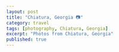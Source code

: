 ```yaml
---
layout: post
title: "Chiatura, Georgia 📷"
category: travel
tags: [photography, Chiatura, Georgia]
excerpt: "Photos from Chiatura, Georgia"
published: true
---
```

<script src="/assets/js/flickr-gallery.js"></script>
<div class="Chiatura"></div>
<script>
  flickr.addGallery("72157704518801461", ".Chiatura");
</script>
